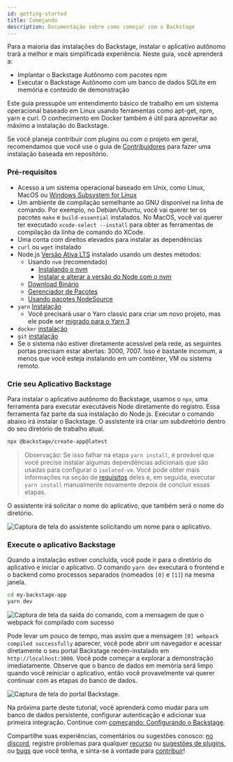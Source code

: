 ```yaml
---
id: getting-started
title: Começando
description: Documentação sobre como começar com o Backstage
---
```


Para a maioria das instalações do Backstage, instalar o aplicativo autônomo trará a melhor e mais simplificada experiência. Neste guia, você aprenderá a:

- Implantar o Backstage Autônomo com pacotes npm
- Executar o Backstage Autônomo com um banco de dados SQLite em memória e conteúdo de demonstração

Este guia pressupõe um entendimento básico de trabalho em um sistema operacional baseado em Linux usando ferramentas como apt-get, npm, yarn e curl. O conhecimento em Docker também é útil para aproveitar ao máximo a instalação do Backstage.

Se você planeja contribuir com plugins ou com o projeto em geral, recomendamos que você use o guia de [Contribuidores](https://github.com/backstage/backstage/blob/master/CONTRIBUTING.md) para fazer uma instalação baseada em repositório.

### Pré-requisitos

- Acesso a um sistema operacional baseado em Unix, como Linux, MacOS ou
  [Windows Subsystem for Linux](https://docs.microsoft.com/en-us/windows/wsl/)
- Um ambiente de compilação semelhante ao GNU disponível na linha de comando.
  Por exemplo, no Debian/Ubuntu, você vai querer ter os pacotes `make` e `build-essential` instalados.
  No MacOS, você vai querer ter executado `xcode-select --install` para obter as ferramentas de compilação da linha de comando do XCode.
- Uma conta com direitos elevados para instalar as dependências
- `curl` ou `wget` instalado
- Node.js [Versão Ativa LTS](https://nodejs.org/en/blog/release/) instalado usando um destes
  métodos:
  - Usando `nvm` (recomendado)
    - [Instalando o nvm](https://github.com/nvm-sh/nvm#install--update-script)
    - [Instalar e alterar a versão do Node com o nvm](https://nodejs.org/en/download/package-manager/#nvm)
  - [Download Binário](https://nodejs.org/en/download/)
  - [Gerenciador de Pacotes](https://nodejs.org/en/download/package-manager/)
  - [Usando pacotes NodeSource](https://github.com/nodesource/distributions/blob/master/README.md)
- `yarn` [Instalação](https://classic.yarnpkg.com/en/docs/install)
  - Você precisará usar o Yarn classic para criar um novo projeto, mas ele pode ser [migrado para o Yarn 3](../tutorials/yarn-migration.md)
- `docker` [instalação](https://docs.docker.com/engine/install/)
- `git` [instalação](https://github.com/git-guides/install-git)
- Se o sistema não estiver diretamente acessível pela rede, as seguintes portas
  precisam estar abertas: 3000, 7007. Isso é bastante incomum, a menos que você esteja
  instalando em um contêiner, VM ou sistema remoto.

### Crie seu Aplicativo Backstage

Para instalar o aplicativo autônomo do Backstage, usamos o `npx`, uma ferramenta para executar
executáveis Node diretamente do registro. Essa ferramenta faz parte da sua instalação do Node.js.
Executar o comando abaixo irá instalar o Backstage. O assistente irá
criar um subdiretório dentro do seu diretório de trabalho atual.

```bash
npx @backstage/create-app@latest
```

> Observação: Se isso falhar na etapa `yarn install`, é provável que você precise instalar algumas dependências adicionais que são usadas para configurar o `isolated-vm`. Você pode obter mais informações na seção de [requisitos](https://github.com/laverdet/isolated-vm#requirements) deles e, em seguida, executar `yarn install` manualmente novamente depois de concluir essas etapas.

O assistente irá solicitar o nome do aplicativo, que também será o nome do diretório.

![Captura de tela do assistente solicitando um nome para o aplicativo.](../assets/getting-started/wizard.png)

### Execute o aplicativo Backstage

Quando a instalação estiver concluída, você pode ir para o diretório do aplicativo e
iniciar o aplicativo. O comando `yarn dev` executará o frontend e o backend como
processos separados (nomeados `[0]` e `[1]`) na mesma janela.

```bash
cd my-backstage-app
yarn dev
```

![Captura de tela da saída do comando, com a mensagem de que o webpack foi compilado com sucesso](../assets/getting-started/startup.png)

Pode levar um pouco de tempo, mas assim que a mensagem
`[0] webpack compiled successfully` aparecer, você pode abrir um navegador e acessar diretamente
o seu portal Backstage recém-instalado em `http://localhost:3000`. Você pode começar a explorar a demonstração imediatamente. Observe que o banco de dados em memória será limpo quando você reiniciar o aplicativo, então você provavelmente vai querer
continuar com as etapas do banco de dados.

![Captura de tela do portal Backstage.](../assets/getting-started/portal.png)

Na próxima parte deste tutorial, você aprenderá como mudar para um banco de dados persistente,
configurar autenticação e adicionar sua primeira integração. Continue
com [começando: Configurando o Backstage](configuration.md).

Compartilhe suas experiências, comentários ou sugestões conosco:
[no discord](https://discord.gg/backstage-687207715902193673), registre problemas para qualquer
[recurso](https://github.com/backstage/backstage/issues/new?labels=help+wanted&template=feature_template.md)
ou
[sugestões de plugins](https://github.com/backstage/backstage/issues/new?labels=plugin&template=plugin_template.md&title=%5BPlugin%5D+THE+PLUGIN+NAME),
ou
[bugs](https://github.com/backstage/backstage/issues/new?labels=bug&template=bug_template.md)
que você tenha, e sinta-se à vontade para
[contribuir](https://github.com/backstage/backstage/blob/master/CONTRIBUTING.md)!
